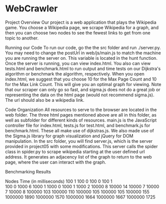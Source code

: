 # WebCrawler

Project Overview
Our project is a web application that plays the Wikipedia game. You choose a Wikipedia page, we scrape Wikipedia for a graph, and then you can choose two nodes to see the fewest links to get from one topic to another.

Running our Code
To run our code, go the the src folder and run ./server.py. You may need to change the postUrl in web/js/main.js to match the machine you are running the server on. This variable is located in the hunt function. Once the server is running, you can view index.html. You also can view tests.html and benchmark.html to run output and time tests on our Dijkstra's algorithm or benchmark the algorithm, respectively. When you open index.html, we suggest that you choose 10 for the Max Page Count and 10 for the Max Link Count. This will give you an optimal graph for viewing. Note that our scraper can only go so fast, and sigma.js does not do a great job or representing the data on the html page (would not recommend sigma.js). The url should also be a wikipedia link.  

Code Organization
All resources to serve to the browser are located in the web folder. The three html pages mentioned above are all in this folder, as well as subfolder for different kinds of resources. main.js is the JavaScript controller file for index.html, tests.js for test.html, and benchmark.js for benchmark.html. These all make use of dijkstras.js. We also made use of the Sigma.js library for graph visualization and jQuery for DOM manipulation. In the src folder, you will find server.js, which is the server provided in project05 with some modifications. This server calls the spider class in spider.py to scrape wikipedia starting at the user defined url address. It generates an adjacency list of the graph to return to the web page, where the user can interact with the graph. 

Benchmarking Results

Nodes         Time (in milliseconds)
100            1
100            0
100            0
100            1           
100            0
1000           6
1000           1
1000           0
1000           1
1000           2
10000          8
10000          14
10000          7
10000          7
10000          8
100000         103
100000         110
100000         105
100000         105
100000         155
1000000        1890
1000000        1570
1000000        1664
1000000        1667
1000000        1725

